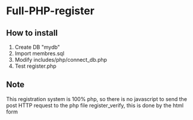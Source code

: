 # Full-PHP-register

## How to install
1. Create DB "mydb"
2. Import membres.sql
3. Modify includes/php/connect_db.php
4. Test register.php

## Note
This registration system is 100% php, so there is no javascript to send the post HTTP request to the php file register_verify, this is done by the html form
